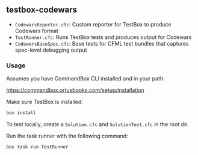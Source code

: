 ## testbox-codewars

- `CodewarsReporter.cfc`: Custom reporter for TestBox to produce Codewars format
- `TestRunner.cfc`: Runs TestBox tests and produces output for Codewars
- `CodewarsBaseSpec.cfc`: Base tests for CFML test bundles that captures spec-level debugging output

### Usage

Assumes you have CommandBox CLI installed and in your path:

https://commandbox.ortusbooks.com/setup/installation

Make sure TestBox is installed:

```bash
box install
```

To test locally, create a `Solution.cfc` and `SolutionTest.cfc` in the root dir.  

Run the task runner with the following command:

```bash
box task run TestRunner
```
